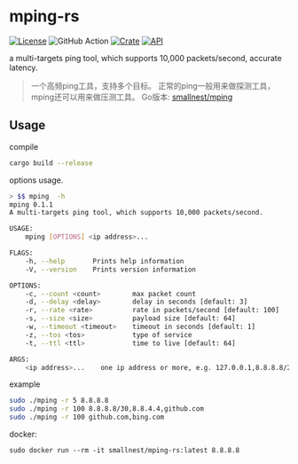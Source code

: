 # mping-rs
[![License](https://img.shields.io/:license-apache%202-blue.svg)](https://opensource.org/licenses/Apache-2.0) ![GitHub Action](https://github.com/smallnest/mping-rs/actions/workflows/quickstart.yml/badge.svg) [![Crate](https://img.shields.io/crates/v/mping-rs.svg)](https://crates.io/crates/mping-rs)
[![API](https://docs.rs/mping-rs/badge.svg)](https://docs.rs/mping-rs)

a multi-targets ping tool, which supports 10,000 packets/second, accurate latency.

> 一个高频ping工具，支持多个目标。
> 正常的ping一般用来做探测工具，mping还可以用来做压测工具。
> Go版本: [smallnest/mping](https://github.com/smallnest/mping)

## Usage

compile

```sh
cargo build --release
```

options usage.

```sh
> $$ mping  -h
mping 0.1.1
A multi-targets ping tool, which supports 10,000 packets/second.

USAGE:
    mping [OPTIONS] <ip address>...

FLAGS:
    -h, --help       Prints help information
    -V, --version    Prints version information

OPTIONS:
    -c, --count <count>        max packet count
    -d, --delay <delay>        delay in seconds [default: 3]
    -r, --rate <rate>          rate in packets/second [default: 100]
    -s, --size <size>          payload size [default: 64]
    -w, --timeout <timeout>    timeout in seconds [default: 1]
    -z, --tos <tos>            type of service
    -t, --ttl <ttl>            time to live [default: 64]

ARGS:
    <ip address>...    one ip address or more, e.g. 127.0.0.1,8.8.8.8/24,bing.com
```

example

```sh
sudo ./mping -r 5 8.8.8.8
sudo ./mping -r 100 8.8.8.8/30,8.8.4.4,github.com
sudo ./mping -r 100 github.com,bing.com
```

docker:
```
sudo docker run --rm -it smallnest/mping-rs:latest 8.8.8.8
```